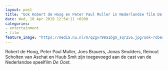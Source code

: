 ```yaml
---
layout: post
title: "Ook Robert de Hoog en Peter Paul Muller in Nederlandse film De Oost"
date: Wed, 10 Apr 2019 12:54:11 +0200
categories: 
- entertainment 
- film 
feature_image: "https://media.nu.nl/m/q2gxr98a1bgm_sqr256.jpg/ook-robert-de-hoog-en-peter-paul-muller-in-nederlandse-film-de-oost.jpg"
---
```


Robert de Hoog, Peter Paul Muller, Joes Brauers, Jonas Smulders, Reinout Scholten van Aschat en Huub Smit zijn toegevoegd aan de cast van de Nederlandse speelfilm <em>De Oost.</em>
